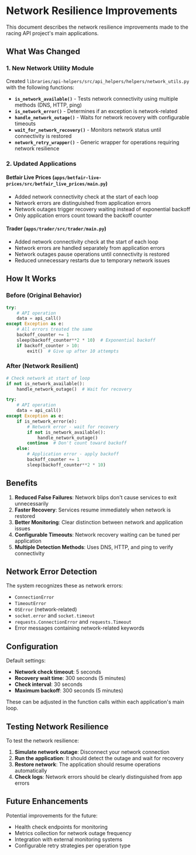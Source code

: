 # Network Resilience Improvements

This document describes the network resilience improvements made to the racing API project's main applications.

## What Was Changed

### 1. New Network Utility Module

Created `libraries/api-helpers/src/api_helpers/helpers/network_utils.py` with the following functions:

- **`is_network_available()`** - Tests network connectivity using multiple methods (DNS, HTTP, ping)
- **`is_network_error()`** - Determines if an exception is network-related
- **`handle_network_outage()`** - Waits for network recovery with configurable timeouts
- **`wait_for_network_recovery()`** - Monitors network status until connectivity is restored
- **`network_retry_wrapper()`** - Generic wrapper for operations requiring network resilience

### 2. Updated Applications

#### Betfair Live Prices (`apps/betfair-live-prices/src/betfair_live_prices/main.py`)

- Added network connectivity check at the start of each loop
- Network errors are distinguished from application errors
- Network outages trigger recovery waiting instead of exponential backoff
- Only application errors count toward the backoff counter

#### Trader (`apps/trader/src/trader/main.py`)

- Added network connectivity check at the start of each loop
- Network errors are handled separately from application errors
- Network outages pause operations until connectivity is restored
- Reduced unnecessary restarts due to temporary network issues

## How It Works

### Before (Original Behavior)

```python
try:
    # API operation
    data = api_call()
except Exception as e:
    # All errors treated the same
    backoff_counter += 1
    sleep(backoff_counter**2 * 10)  # Exponential backoff
    if backoff_counter > 10:
        exit()  # Give up after 10 attempts
```

### After (Network Resilient)

```python
# Check network at start of loop
if not is_network_available():
    handle_network_outage()  # Wait for recovery

try:
    # API operation
    data = api_call()
except Exception as e:
    if is_network_error(e):
        # Network error - wait for recovery
        if not is_network_available():
            handle_network_outage()
        continue  # Don't count toward backoff
    else:
        # Application error - apply backoff
        backoff_counter += 1
        sleep(backoff_counter**2 * 10)
```

## Benefits

1. **Reduced False Failures**: Network blips don't cause services to exit unnecessarily
2. **Faster Recovery**: Services resume immediately when network is restored
3. **Better Monitoring**: Clear distinction between network and application issues
4. **Configurable Timeouts**: Network recovery waiting can be tuned per application
5. **Multiple Detection Methods**: Uses DNS, HTTP, and ping to verify connectivity

## Network Error Detection

The system recognizes these as network errors:

- `ConnectionError`
- `TimeoutError`
- `OSError` (network-related)
- `socket.error` and `socket.timeout`
- `requests.ConnectionError` and `requests.Timeout`
- Error messages containing network-related keywords

## Configuration

Default settings:

- **Network check timeout**: 5 seconds
- **Recovery wait time**: 300 seconds (5 minutes)
- **Check interval**: 30 seconds
- **Maximum backoff**: 300 seconds (5 minutes)

These can be adjusted in the function calls within each application's main loop.

## Testing Network Resilience

To test the network resilience:

1. **Simulate network outage**: Disconnect your network connection
2. **Run the application**: It should detect the outage and wait for recovery
3. **Restore network**: The application should resume operations automatically
4. **Check logs**: Network errors should be clearly distinguished from app errors

## Future Enhancements

Potential improvements for the future:

- Health check endpoints for monitoring
- Metrics collection for network outage frequency
- Integration with external monitoring systems
- Configurable retry strategies per operation type
